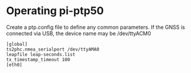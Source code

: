 # Operating pi-ptp50
Create a ptp.config file to define any common parameters. If the GNSS is connected via USB, the device name may be /dev/ttyACM0
```
[global]
ts2phc.nmea_serialport /dev/ttyAMA0
leapfile leap-seconds.list
tx_timestamp_timeout 100
[eth0]
```



